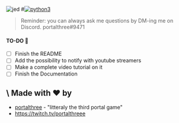 ![jed](https://media.discordapp.net/attachments/798204858930036766/804757991957725194/pytweetch.png?width=1000&height=200)
#[![python3](https://img.shields.io/badge/PYTHON-3.8.2-blueviolet?style=for-the-badge)](http://files.minecraftforge.net/maven/net/minecraftforge/forge/index_1.8.9.html)



>Reminder: you can always ask me questions by DM-ing me on Discord.
>portalthree#9471


#### TO-DO 📝
- [ ] Finish the README
- [ ] Add the possibility to notify with youtube streamers
- [ ] Make a complete video tutorial on it
- [ ] Finish the Documentation

## \ Made with ❤️ by
* [portalthree](https://github.com/portalthree) - "litteraly the third portal game" 
* https://twitch.tv/portalthreee